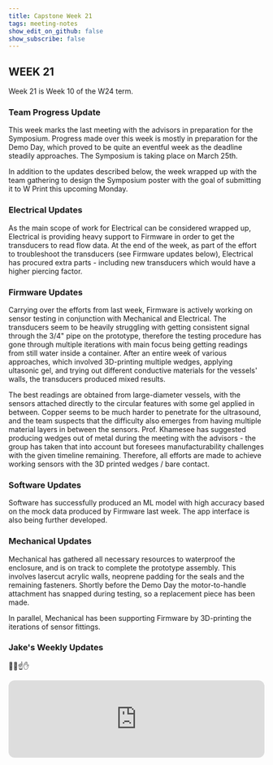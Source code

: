 ```yaml
---
title: Capstone Week 21
tags: meeting-notes
show_edit_on_github: false
show_subscribe: false
---
```


<style>
  img {
  display: block;
  margin-left: auto;
  margin-right: auto;
  }
  video {
    display: block;
    margin-left: auto;
    margin-right: auto;
  }
</style>

## WEEK 21

Week 21 is Week 10 of the W24 term. 

### Team Progress Update
This week marks the last meeting with the advisors in preparation for the Symposium.
Progress made over this week is mostly in preparation for the Demo Day, which proved to be quite an eventful week as the deadline steadily approaches.
The Symposium is taking place on March 25th.

In addition to the updates described below, the week wrapped up with the team gathering to design the Symposium poster with the goal of submitting it to W Print this upcoming Monday.

### Electrical Updates
As the main scope of work for Electrical can be considered wrapped up, Electrical is providing heavy support to Firmware in order to get the transducers to read flow data.
At the end of the week, as part of the effort to troubleshoot the transducers (see Firmware updates below), Electrical has procured extra parts - including new transducers which would have a higher piercing factor.

### Firmware Updates 
Carrying over the efforts from last week, Firmware is actively working on sensor testing in conjunction with Mechanical and Electrical.
The transducers seem to be heavily struggling with getting consistent signal through the 3/4" pipe on the prototype, therefore the testing procedure has gone through multiple iterations with main focus being getting readings from still water inside a container. After an entire week of various approaches, which involved 3D-printing multiple wedges, applying ultasonic gel, and trying out different conductive materials for the vessels' walls, the transducers produced mixed results.

The best readings are obtained from large-diameter vessels, with the sensors attached directly to the circular features with some gel applied in between.
Copper seems to be much harder to penetrate for the ultrasound, and the team suspects that the difficulty also emerges from having multiple material layers in between the sensors.
Prof. Khamesee has suggested producing wedges out of metal during the meeting with the advisors - the group has taken that into account but foresees manufacturability challenges with the given timeline remaining. Therefore, all efforts are made to achieve working sensors with the 3D printed wedges / bare contact.

### Software Updates 
Software has successfully produced an ML model with high accuracy based on the mock data produced by Firmware last week.
The app interface is also being further developed.

### Mechanical Updates 
Mechanical has gathered all necessary resources to waterproof the enclosure, and is on track to complete the prototype assembly.
This involves lasercut acrylic walls, neoprene padding for the seals and the remaining fasteners.
Shortly before the Demo Day the motor-to-handle attachment has snapped during testing, so a replacement piece has been made.

In parallel, Mechanical has been supporting Firmware by 3D-printing the iterations of sensor fittings.

### Jake's Weekly Updates
🫵👏☝️✋  

<iframe style="border-radius:12px" src="https://open.spotify.com/embed/track/27L8sESb3KR79asDUBu8nW?utm_source=generator" width="100%" height="152" frameBorder="0" allowfullscreen="" allow="autoplay; clipboard-write; encrypted-media; fullscreen; picture-in-picture" loading="lazy"></iframe>

<!--more-->
